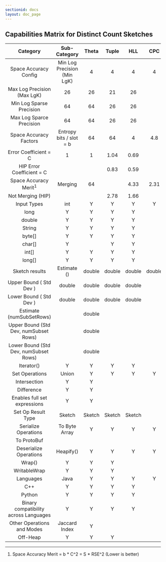 ```yaml
---
sectionid: docs
layout: doc_page
---
```

<!--
    Licensed to the Apache Software Foundation (ASF) under one
    or more contributor license agreements.  See the NOTICE file
    distributed with this work for additional information
    regarding copyright ownership.  The ASF licenses this file
    to you under the Apache License, Version 2.0 (the
    "License"); you may not use this file except in compliance
    with the License.  You may obtain a copy of the License at

      http://www.apache.org/licenses/LICENSE-2.0

    Unless required by applicable law or agreed to in writing,
    software distributed under the License is distributed on an
    "AS IS" BASIS, WITHOUT WARRANTIES OR CONDITIONS OF ANY
    KIND, either express or implied.  See the License for the
    specific language governing permissions and limitations
    under the License.
-->

## Capabilities Matrix for Distinct Count Sketches

Category | Sub-Category | Theta | Tuple | HLL | CPC |
:-------:|:------------:|:-----:|:-----:|:---:|:---:|
Space Accuracy Config | Min Log Precision (Min LgK) | 4 | 4 | 4 | 4 |
 | Max Log Precision (Max LgK) | 26 | 26 | 21 | 26 |
 | Min Log Sparse Precision | 64 | 64 | 26 | 26 |
 | Max Log Sparce Precision | 64 | 64 | 26 | 26 |
Space Accuracy Factors | Entropy bits / slot = b | 64 | 64 | 4 | 4.8 |
 | Error Coefficient = C | 1 | 1 | 1.04 | 0.69 |
 | HIP Error Coefficient = C |  |  | 0.83 | 0.59 |
Space Accuracy Merit<sup>1</sup> | Merging | 64 |  | 4.33 | 2.31 |
 | Not Merging (HIP) |  |  | 2.78 | 1.66 |
Input Types | int | Y | Y | Y | Y |
 | long | Y | Y | Y | Y |
 | double | Y | Y | Y | Y |
 | String | Y | Y | Y | Y |
 | byte[] | Y | Y | Y | Y |
 | char[] | Y |  | Y | Y |
 | int[] | Y | Y | Y | Y |
 | long[] | Y | Y | Y | Y |
Sketch results | Estimate () | double | double | double | double |
 | Upper Bound ( Std Dev ) | double | double | double | double |
 | Lower Bound ( Std Dev ) | double | double | double | double |
 | Estimate (numSubSetRows) |  | double |  |  |
 | Upper Bound (Std Dev, numSubset Rows) |  | double |  |  |
 | Lower Bound (Std Dev, numSubset Rows) |  | double |  |  |
 | Iterator() | Y | Y | Y | Y |
Set Operations | Union | Y | Y | Y | Y |
 | Intersection | Y | Y |  |  |
 | Difference | Y | Y |  |  |
 |    Enables full set expressions | Y | Y |  |  |
 | Set Op Result Type | Sketch | Sketch | Sketch | Sketch |
Serialize Operations | To Byte Array | Y | Y | Y | Y |
 | To ProtoBuf |  |  |  |  |
Deserialize Operations | Heapify() | Y | Y | Y | Y |
 | Wrap() | Y | Y | Y |  |
 | WritableWrap | Y | Y | Y |  |
Languages | Java | Y | Y | Y | Y |
 | C++ | Y | Y | Y | Y |
 | Python | Y | Y | Y | Y |
 | Binary compatibility across Languages | Y | Y | Y | Y |
Other Operations and Modes | Jaccard Index | Y |  |  |  |
 | Off-Heap | Y | Y | Y |
 
 ____
 1. Space Accuracy Merit = b * C^2 = S * RSE^2 (Lower is better)
